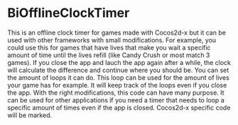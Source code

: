 # BiOfflineClockTimer
This is an offline clock timer for games made with Cocos2d-x but it can be used with other frameworks with small modifications. 
For example, you could use this for games that have lives that make you wait a specific amount of time until the lives refill 
(like Candy Crush or most match 3 games). If you close the app and lauch the app again after a while, the clock will calculate the 
difference and continue where you should be. You can set the amount of loops it can do. This loop can be used for the amount of lives 
your game has for example. It will keep track of the loops even if you close the app. With the right modifications, this code can have 
many purpose. It can be used for other applications if you need a timer that needs to loop a specific amount of times even if the app is 
closed. Cocos2d-x specific code will be marked.




